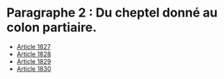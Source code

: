 # Paragraphe 2 : Du cheptel donné au colon partiaire.

- [Article 1827](article-1827.md)
- [Article 1828](article-1828.md)
- [Article 1829](article-1829.md)
- [Article 1830](article-1830.md)
